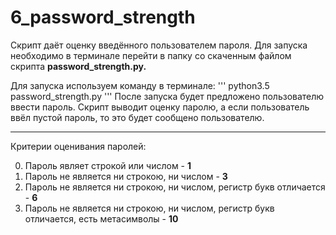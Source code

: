 # 6_password_strength

Скрипт даёт оценку введённого пользователем пароля. Для запуска необходимо в терминале перейти в папку со скаченным файлом скрипта **password_strength.py.**

Для запуска используем команду в терминале:
'''
python3.5 password_strength.py
'''
После запуска будет предложено пользователю ввести пароль. Скрипт выводит оценку паролю, а если пользователь ввёл пустой пароль, то это будет сообщено пользователю.

***

Критерии оценивания паролей:

0. Пароль являет строкой или числом - **1**
0. Пароль не является ни строкою, ни числом - **3**
0. Пароль не является ни строкою, ни числом, регистр букв отличается - **6**
0. Пароль не является ни строкою, ни числом, регистр букв отличается, есть метасимволы - **10**


